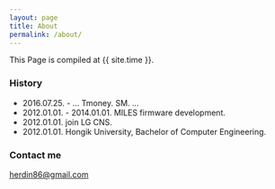 ```yaml
---
layout: page
title: About
permalink: /about/
---
```


This Page is compiled at {{ site.time }}.

### History

- 2016.07.25. - ... Tmoney. SM.
...
- 2012.01.01. - 2014.01.01. MILES firmware development.
- 2012.01.01. join LG CNS.
- 2012.01.01. Hongik University, Bachelor of Computer Engineering.


### Contact me

[herdin86@gmail.com](mailto:herdin86@gmail.com)
